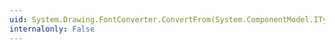 ```yaml
---
uid: System.Drawing.FontConverter.ConvertFrom(System.ComponentModel.ITypeDescriptorContext,System.Globalization.CultureInfo,System.Object)
internalonly: False
---
```

